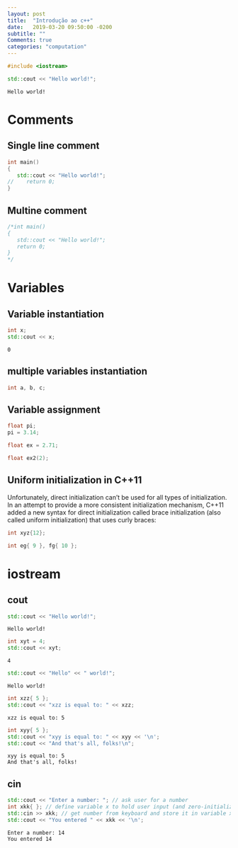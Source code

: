 ```yaml
---
layout: post
title:  "Introdução ao c++"
date:	2019-03-20 09:50:00 -0200
subtitle: ""
Comments: true
categories: "computation"
---
```


<style>
    .highlight{
        padding-left: 15px;
        padding: 5px;
        margin-buttom: 0px;
    }
</style>


```c++
#include <iostream>
```


```c++
std::cout << "Hello world!";
```

    Hello world!

# Comments

## Single line comment


```c++
int main()
{
   std::cout << "Hello world!";
//    return 0;
}
```

## Multine comment


```c++
/*int main()
{
   std::cout << "Hello world!";
   return 0;
}
*/
```

# Variables

## Variable instantiation


```c++
int x;
std::cout << x;
```

    0

## multiple variables instantiation


```c++
int a, b, c;
```

## Variable assignment


```c++
float pi;
pi = 3.14;
```


```c++
float ex = 2.71;
```


```c++
float ex2(2);
```

## Uniform initialization in C++11

Unfortunately, direct initialization can’t be used for all types of initialization. In an attempt to provide a more consistent initialization mechanism, C++11 added a new syntax for direct initialization called brace initialization (also called uniform initialization) that uses curly braces:


```c++
int xyz{12};
```


```c++
int eg{ 9 }, fg{ 10 };
```

# iostream

## cout


```c++
std::cout << "Hello world!";
```

    Hello world!


```c++
int xyt = 4;
std::cout << xyt;
```

    4


```c++
std::cout << "Hello" << " world!";
```

    Hello world!


```c++
int xzz{ 5 };
std::cout << "xzz is equal to: " << xzz;
```

    xzz is equal to: 5


```c++
int xyy{ 5 };
std::cout << "xyy is equal to: " << xyy << '\n';
std::cout << "And that's all, folks!\n";
```

    xyy is equal to: 5
    And that's all, folks!


## cin


```c++
std::cout << "Enter a number: "; // ask user for a number
int xkk{ }; // define variable x to hold user input (and zero-initialize it)
std::cin >> xkk; // get number from keyboard and store it in variable x
std::cout << "You entered " << xkk << '\n';
```

    Enter a number: 14
    You entered 14



```c++

```
